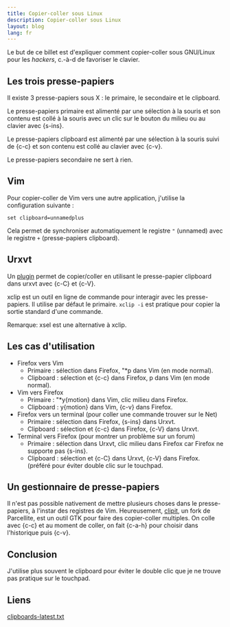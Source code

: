 ```yaml
---
title: Copier-coller sous Linux
description: Copier-coller sous Linux
layout: blog
lang: fr
---
```

Le but de ce billet est d'expliquer comment copier-coller sous GNU/Linux pour les *hackers*, c.-à-d
de favoriser le clavier.

## Les trois presse-papiers

Il existe 3 presse-papiers sous X : le primaire, le secondaire et le clipboard.

Le presse-papiers primaire est alimenté par une sélection à la souris et son contenu est collé à la
souris avec un clic sur le bouton du milieu ou au clavier avec {s-ins}.

Le presse-papiers clipboard est alimenté par une sélection à la souris suivi de {c-c} et son contenu
est collé au clavier avec {c-v}.

Le presse-papiers secondaire ne sert à rien.

## Vim

Pour copier-coller de Vim vers une autre application, j'utilise la configuration suivante :

```
set clipboard=unnamedplus
```

Cela permet de synchroniser automatiquement le registre `"` (unnamed) avec le registre `+`
(presse-papiers clipboard).

## Urxvt

Un [plugin](https://github.com/muennich/urxvt-perls) permet de copier/coller en utilisant le
presse-papier clipboard dans urxvt avec {c-C} et {c-V}.

xclip est un outil en ligne de commande pour interagir avec les presse-papiers. Il utilise par
défaut le primaire. `xclip -i` est pratique pour copier la sortie standard d'une commande.

Remarque: xsel est une alternative à xclip.

## Les cas d'utilisation

-   Firefox vers Vim
    -   Primaire : sélection dans Firefox, "\*p dans Vim (en mode normal).
    -   Clipboard : sélection et {c-c} dans Firefox, p dans Vim (en mode normal).
-   Vim vers Firefox
    -   Primaire : "\*y{motion} dans Vim, clic milieu dans Firefox.
    -   Clipboard : y{motion} dans Vim, {c-v} dans Firefox.
-   Firefox vers un terminal (pour coller une commande trouver sur le Net)
    -   Primaire : sélection dans Firefox, {s-ins} dans Urxvt.
    -   Clipboard : sélection et {c-c} dans Firefox, {c-V} dans Urxvt.
-   Terminal vers Firefox (pour montrer un problème sur un forum)
    -   Primaire : sélection dans Urxvt, clic milieu dans Firefox car Firefox ne supporte pas
        {s-ins}.
    -   Clipboard : sélection et {c-C} dans Urxvt, {c-V} dans Firefox. (préféré pour éviter double
        clic sur le touchpad.

## Un gestionnaire de presse-papiers

Il n'est pas possible nativement de mettre plusieurs choses dans le presse-papiers, à l'instar des
registres de Vim. Heureusement, [clipit](http://sourceforge.net/projects/gtkclipit/), un fork de
Parcellite, est un outil GTK pour faire des copier-coller multiples. On colle avec {c-c} et au
moment de coller, on fait {c-a-h} pour choisir dans l'historique puis {c-v}.

## Conclusion

J'utilise plus souvent le clipboard pour éviter le double clic que je ne trouve pas pratique sur le
touchpad.

## Liens

[clipboards-latest.txt](http://standards.freedesktop.org/clipboards-spec/clipboards-latest.txt)
